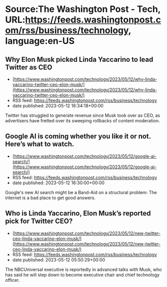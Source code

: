 # Source:The Washington Post - Tech, URL:https://feeds.washingtonpost.com/rss/business/technology, language:en-US

## Why Elon Musk picked Linda Yaccarino to lead Twitter as CEO
 - [https://www.washingtonpost.com/technology/2023/05/12/why-linda-yaccarino-twitter-ceo-elon-musk/](https://www.washingtonpost.com/technology/2023/05/12/why-linda-yaccarino-twitter-ceo-elon-musk/)
 - RSS feed: https://feeds.washingtonpost.com/rss/business/technology
 - date published: 2023-05-12 16:34:18+00:00

Twitter has struggled to generate revenue since Musk took over as CEO, as advertisers have fretted over its sweeping rollbacks of content moderation.

## Google AI is coming whether you like it or not. Here’s what to watch.
 - [https://www.washingtonpost.com/technology/2023/05/12/google-ai-search/](https://www.washingtonpost.com/technology/2023/05/12/google-ai-search/)
 - RSS feed: https://feeds.washingtonpost.com/rss/business/technology
 - date published: 2023-05-12 16:30:00+00:00

Google's new AI search might be a Band-Aid on a structural problem: The internet is a bad place to get good answers.

## Who is Linda Yaccarino, Elon Musk’s reported pick for Twitter CEO?
 - [https://www.washingtonpost.com/technology/2023/05/12/new-twitter-ceo-linda-yaccarino-elon-musk/](https://www.washingtonpost.com/technology/2023/05/12/new-twitter-ceo-linda-yaccarino-elon-musk/)
 - RSS feed: https://feeds.washingtonpost.com/rss/business/technology
 - date published: 2023-05-12 05:50:29+00:00

The NBCUniversal executive is reportedly in advanced talks with Musk, who has said he will step down to become executive chair and chief technology officer.

